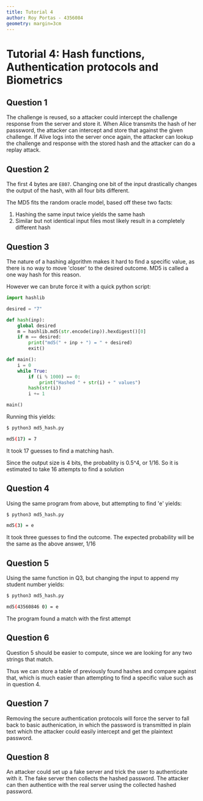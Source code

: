 ```yaml
---
title: Tutorial 4
author: Roy Portas - 4356084
geometry: margin=3cm
---
```


# Tutorial 4: Hash functions, Authentication protocols and Biometrics

## Question 1

The challenge is reused, so a attacker could intercept the challenge response from the server and store it. When Alice transmits the hash of her passsword, the attacker can intercept and store that against the given challenge. If Alive logs into the server once again, the attacker can lookup the challenge and response with the stored hash and the attacker can do a replay attack.

## Question 2

The first 4 bytes are `E807`. Changing one bit of the input drastically changes the output of the hash, with all four bits different.

The MD5 fits the random oracle model, based off these two facts:
1. Hashing the same input twice yields the same hash
2. Similar but not identical input files most likely result in a completely different hash

## Question 3

The nature of a hashing algorithm makes it hard to find a specific value, as there is no way to move 'closer' to the desired outcome. MD5 is called a one way hash for this reason.

However we can brute force it with a quick python script:

```python
import hashlib

desired = "7"

def hash(inp):
    global desired
    m = hashlib.md5(str.encode(inp)).hexdigest()[0]
    if m == desired:
        print("md5(" + inp + ") = " + desired)
        exit()

def main():
    i = 0
    while True:
        if (i % 1000) == 0:
            print("Hashed " + str(i) + " values")
        hash(str(i))
        i += 1

main()
```

Running this yields:
```bash
$ python3 md5_hash.py

md5(17) = 7
```

It took 17 guesses to find a matching hash.

Since the output size is 4 bits, the probablity is 0.5^4, or 1/16. So it is estimated to take 16 attempts to find a solution

## Question 4

Using the same program from above, but attempting to find 'e' yields:

```bash
$ python3 md5_hash.py

md5(3) = e
```

It took three guesses to find the outcome. The expected probability will be the same as the above answer, 1/16

## Question 5

Using the same function in Q3, but changing the input to append my student number yields:
```bash
$ python3 md5_hash.py

md5(43560846 0) = e
```

The program found a match with the first attempt

## Question 6

Question 5 should be easier to compute, since we are looking for any two strings that match.

Thus we can store a table of previously found hashes and compare against that, which is much easier than attempting to find a specific value such as in question 4.

## Question 7

Removing the secure authentication protocols will force the server to fall back to basic authenication, in which the password is transmitted in plain text which the attacker could easily intercept and get the plaintext password.

## Question 8

An attacker could set up a fake server and trick the user to authenticate with it. The fake server then collects the hashed password. The attacker can then authentice with the real server using the collected hashed password.
